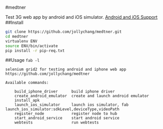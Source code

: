 #medtner

Test 3G web app by android and iOS simulator.
[Android and iOS Support](http://seleniumhq.wordpress.com/2013/12/24/android-and-ios-support)
##Install
```sh
git clone https://github.com/jollychang/medtner.git
cd medtner
virtualenv ENV
source ENV/bin/activate
pip install -r pip-req.txt
```

##Usage
`fab -l`

```
selenium grid2 for testing android and iphone web app
https://github.com/jollychang/medtner

Available commands:

    build_iphone_driver      build iphone driver
    create_android_emulator  create and launch android emulator
    install_apk
    launch_ios_simulator     launch ios simulator, fab launch_ios_simulator:sdkLevel,deviceType,videoPath
    register_node            register node to hub
    start_android_service    start android service
    webtests                 run webtests
```

